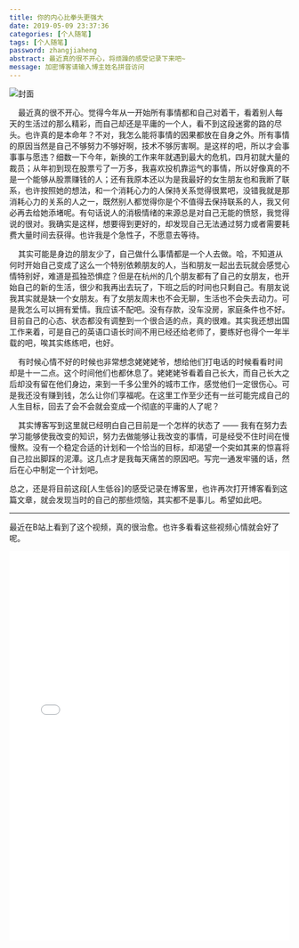 ```yaml
---
title: 你的内心比拳头更强大
date: 2019-05-09 23:37:36
categories: [个人随笔]
tags: [个人随笔]
password: zhangjiaheng
abstract: 最近真的很不开心，将烦躁的感受记录下来吧~
message: 加密博客请输入博主姓名拼音访问
---
```


![封面](xx.png)

<!--more-->

&nbsp;&nbsp;&nbsp;&nbsp;最近真的很不开心。觉得今年从一开始所有事情都和自己对着干，看着别人每天的生活过的那么精彩，而自己却还是平庸的一个人，看不到这段迷雾的路的尽头。也许真的是本命年？不对，我怎么能将事情的因果都放在自身之外。所有事情的原因当然是自己不够努力不够好啊，技术不够厉害啊。是这样的吧，所以才会事事事与愿违？细数一下今年，新换的工作来年就遇到最大的危机，四月初就大量的裁员；从年初到现在股票亏了一万多，我喜欢投机靠运气的事情，所以好像真的不是一个能够从股票赚钱的人；还有我原本还以为是我最好的女生朋友也和我断了联系，也许按照她的想法，和一个消耗心力的人保持关系觉得很累吧，没错我就是那消耗心力的关系的人之一，既然别人都觉得你是个不值得去保持联系的人，我又何必再去给她添堵呢。有句话说人的消极情绪的来源总是对自己无能的愤怒，我觉得说的很对。我确实是这样，想要得到更好的，却发现自己无法通过努力或者需要耗费大量时间去获得。也许我是个急性子，不愿意去等待。
	
&nbsp;&nbsp;&nbsp;&nbsp;其实可能是身边的朋友少了，自己做什么事情都是一个人去做。哈，不知道从何时开始自己变成了这么一个特别依赖朋友的人，当和朋友一起出去玩就会感觉心情特别好，难道是孤独恐惧症？但是在杭州的几个朋友都有了自己的女朋友，也开始自己的新的生活，很少和我再出去玩了，下班之后的时间也只剩自己。有朋友说我其实就是缺一个女朋友。有了女朋友周末也不会无聊，生活也不会失去动力。可是我怎么可以拥有爱情。我应该不配吧。没有存款，没车没房，家庭条件也不好。目前自己的心态、状态都没有调整到一个很合适的点，真的很难。其实我还想出国工作来着，可是自己的英语口语长时间不用已经还给老师了，要练好也得个一年半载的吧，唉其实练练吧，也好。

&nbsp;&nbsp;&nbsp;&nbsp;有时候心情不好的时候也非常想念姥姥姥爷，想给他们打电话的时候看看时间却是十一二点。这个时间他们也都休息了。姥姥姥爷看着自己长大，而自己长大之后却没有留在他们身边，来到一千多公里外的城市工作，感觉他们一定很伤心。可是我还没有赚到钱，怎么让你们享福呢。在这里工作至少还有一丝可能完成自己的人生目标，回去了会不会就会变成一个彻底的平庸的人了呢？

&nbsp;&nbsp;&nbsp;&nbsp;其实博客写到这里就已经明白自己目前是一个怎样的状态了 —— 我有在努力去学习能够使我改变的知识，努力去做能够让我改变的事情，可是经受不住时间在慢慢熬。没有一个稳定合适的计划和一个恰当的目标，却渴望一个突如其来的惊喜将自己拉出脚踩的泥潭。这几点才是我每天痛苦的原因吧。写完一通发牢骚的话，然后在心中制定一个计划吧。

总之，还是将目前这段[人生低谷]的感受记录在博客里，也许再次打开博客看到这篇文章，就会发现当时的自己的那些烦恼，其实都不是事儿。希望如此吧。

---

最近在B站上看到了这个视频，真的很治愈。也许多看看这些视频心情就会好了呢。

<iframe src="//player.bilibili.com/player.html?aid=50503953&cid=88415184&page=1" scrolling="no" border="0" frameborder="no" framespacing="0" allowfullscreen="true" style="width: 100%;height: 700px"> </iframe>